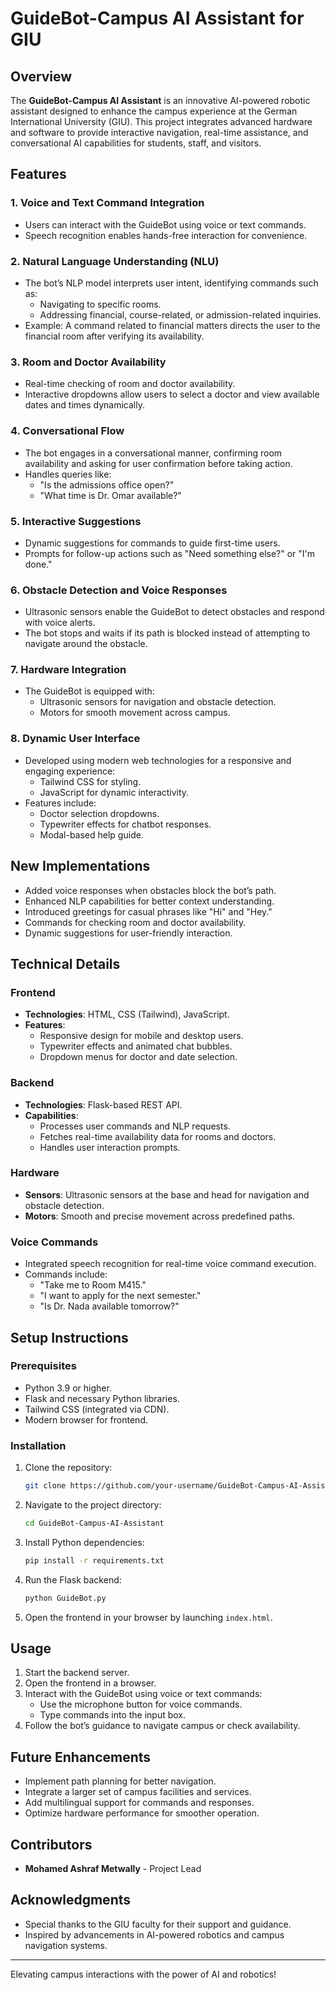 # GuideBot-Campus AI Assistant for GIU

## Overview

The **GuideBot-Campus AI Assistant** is an innovative AI-powered robotic assistant designed to enhance the campus experience at the German International University (GIU). This project integrates advanced hardware and software to provide interactive navigation, real-time assistance, and conversational AI capabilities for students, staff, and visitors.

## Features

### 1. Voice and Text Command Integration

- Users can interact with the GuideBot using voice or text commands.
- Speech recognition enables hands-free interaction for convenience.

### 2. Natural Language Understanding (NLU)

- The bot’s NLP model interprets user intent, identifying commands such as:
  - Navigating to specific rooms.
  - Addressing financial, course-related, or admission-related inquiries.
- Example: A command related to financial matters directs the user to the financial room after verifying its availability.

### 3. Room and Doctor Availability

- Real-time checking of room and doctor availability.
- Interactive dropdowns allow users to select a doctor and view available dates and times dynamically.

### 4. Conversational Flow

- The bot engages in a conversational manner, confirming room availability and asking for user confirmation before taking action.
- Handles queries like:
  - "Is the admissions office open?"
  - "What time is Dr. Omar available?"

### 5. Interactive Suggestions

- Dynamic suggestions for commands to guide first-time users.
- Prompts for follow-up actions such as "Need something else?" or "I'm done."

### 6. Obstacle Detection and Voice Responses

- Ultrasonic sensors enable the GuideBot to detect obstacles and respond with voice alerts.
- The bot stops and waits if its path is blocked instead of attempting to navigate around the obstacle.

### 7. Hardware Integration

- The GuideBot is equipped with:
  - Ultrasonic sensors for navigation and obstacle detection.
  - Motors for smooth movement across campus.

### 8. Dynamic User Interface

- Developed using modern web technologies for a responsive and engaging experience:
  - Tailwind CSS for styling.
  - JavaScript for dynamic interactivity.
- Features include:
  - Doctor selection dropdowns.
  - Typewriter effects for chatbot responses.
  - Modal-based help guide.

## New Implementations

- Added voice responses when obstacles block the bot’s path.
- Enhanced NLP capabilities for better context understanding.
- Introduced greetings for casual phrases like "Hi" and "Hey."
- Commands for checking room and doctor availability.
- Dynamic suggestions for user-friendly interaction.

## Technical Details

### Frontend

- **Technologies**: HTML, CSS (Tailwind), JavaScript.
- **Features**:
  - Responsive design for mobile and desktop users.
  - Typewriter effects and animated chat bubbles.
  - Dropdown menus for doctor and date selection.

### Backend

- **Technologies**: Flask-based REST API.
- **Capabilities**:
  - Processes user commands and NLP requests.
  - Fetches real-time availability data for rooms and doctors.
  - Handles user interaction prompts.

### Hardware

- **Sensors**: Ultrasonic sensors at the base and head for navigation and obstacle detection.
- **Motors**: Smooth and precise movement across predefined paths.

### Voice Commands

- Integrated speech recognition for real-time voice command execution.
- Commands include:
  - "Take me to Room M415."
  - "I want to apply for the next semester."
  - "Is Dr. Nada available tomorrow?"

## Setup Instructions

### Prerequisites

- Python 3.9 or higher.
- Flask and necessary Python libraries.
- Tailwind CSS (integrated via CDN).
- Modern browser for frontend.

### Installation

1. Clone the repository:
   ```bash
   git clone https://github.com/your-username/GuideBot-Campus-AI-Assistant.git
   ```
2. Navigate to the project directory:
   ```bash
   cd GuideBot-Campus-AI-Assistant
   ```
3. Install Python dependencies:
   ```bash
   pip install -r requirements.txt
   ```
4. Run the Flask backend:
   ```bash
   python GuideBot.py
   ```
5. Open the frontend in your browser by launching `index.html`.

## Usage

1. Start the backend server.
2. Open the frontend in a browser.
3. Interact with the GuideBot using voice or text commands:
   - Use the microphone button for voice commands.
   - Type commands into the input box.
4. Follow the bot’s guidance to navigate campus or check availability.

## Future Enhancements

- Implement path planning for better navigation.
- Integrate a larger set of campus facilities and services.
- Add multilingual support for commands and responses.
- Optimize hardware performance for smoother operation.

## Contributors

- **Mohamed Ashraf Metwally** - Project Lead

## Acknowledgments

- Special thanks to the GIU faculty for their support and guidance.
- Inspired by advancements in AI-powered robotics and campus navigation systems.

---

Elevating campus interactions with the power of AI and robotics!
